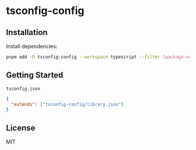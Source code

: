 # tsconfig-config

## Installation

Install dependencies:

```bash
pnpm add -D tsconfig-config --workspace typescript --filter [package-name]
```

## Getting Started

`tsconfig.json`

```json
{
  "extends": ["tsconfig-config/library.json"]
}
```

## License

MIT
